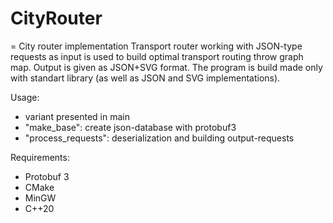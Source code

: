 # CityRouter
=
City router implementation
Transport router working with JSON-type requests as input is used to build optimal transport routing throw graph map.
Output is given as JSON+SVG format. The program is build made only with standart library (as well as JSON and SVG implementations).

Usage:
- variant presented in main
- "make_base": create json-database with protobuf3 
- "process_requests": deserialization and building output-requests 

Requirements:
- Protobuf 3
- CMake
- MinGW
- C++20
